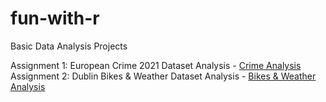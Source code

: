 # fun-with-r

Basic Data Analysis Projects 

Assignment 1: European Crime 2021 Dataset Analysis - [Crime Analysis](https://conorheffron.github.io/fun-with-r/assignment-1/assignment-1.html)
Assignment 2: Dublin Bikes & Weather Dataset Analysis - [Bikes & Weather Analysis](https://conorheffron.github.io/fun-with-r/assignment-2/assignment-2.html)
